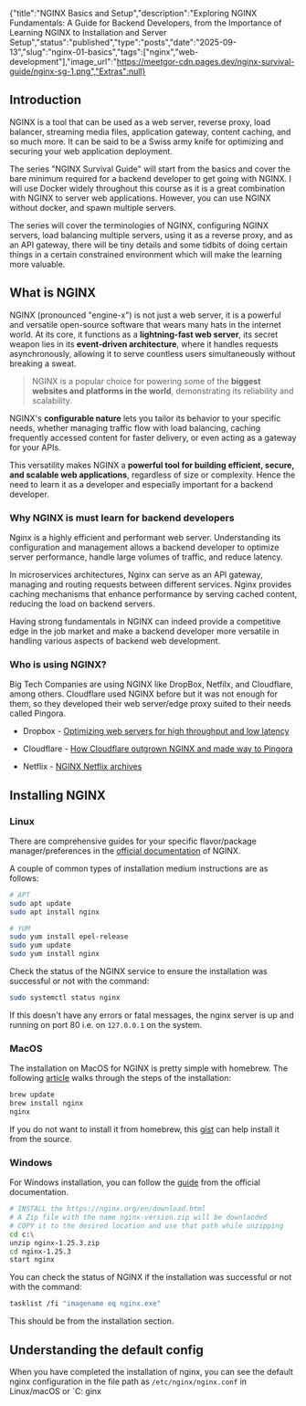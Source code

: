 {"title":"NGINX Basics and Setup","description":"Exploring NGINX Fundamentals: A Guide for Backend Developers, from the Importance of Learning NGINX to Installation and Server Setup","status":"published","type":"posts","date":"2025-09-13","slug":"nginx-01-basics","tags":["nginx","web-development"],"image_url":"https://meetgor-cdn.pages.dev/nginx-survival-guide/nginx-sg-1.png","Extras":null}



## Introduction

NGINX is a tool that can be used as a web server, reverse proxy, load balancer, streaming media files, application gateway, content caching, and so much more. It can be said to be a Swiss army knife for optimizing and securing your web application deployment.

The series "NGINX Survival Guide" will start from the basics and cover the bare minimum required for a backend developer to get going with NGINX. I will use Docker widely throughout this course as it is a great combination with NGINX to server web applications. However, you can use NGINX without docker, and spawn multiple servers.

The series will cover the terminologies of NGINX, configuring NGINX servers, load balancing multiple servers, using it as a reverse proxy, and as an API gateway, there will be tiny details and some tidbits of doing certain things in a certain constrained environment which will make the learning more valuable.

## What is NGINX

NGINX (pronounced "engine-x") is not just a web server, it is a powerful and versatile open-source software that wears many hats in the internet world. At its core, it functions as a **lightning-fast web server**, its secret weapon lies in its **event-driven architecture**, where it handles requests asynchronously, allowing it to serve countless users simultaneously without breaking a sweat.

> NGINX is a popular choice for powering some of the **biggest websites and platforms in the world**, demonstrating its reliability and scalability.

NGINX's **configurable nature** lets you tailor its behavior to your specific needs, whether managing traffic flow with load balancing, caching frequently accessed content for faster delivery, or even acting as a gateway for your APIs.

This versatility makes NGINX a **powerful tool for building efficient, secure, and scalable web applications**, regardless of size or complexity. Hence the need to learn it as a developer and especially important for a backend developer.

### Why NGINX is must learn for backend developers

Nginx is a highly efficient and performant web server. Understanding its configuration and management allows a backend developer to optimize server performance, handle large volumes of traffic, and reduce latency.

In microservices architectures, Nginx can serve as an API gateway, managing and routing requests between different services. Nginx provides caching mechanisms that enhance performance by serving cached content, reducing the load on backend servers.

Having strong fundamentals in NGINX can indeed provide a competitive edge in the job market and make a backend developer more versatile in handling various aspects of backend web development.

### Who is using NGINX?

Big Tech Companies are using NGINX like DropBox, Netfilx, and Cloudflare, among others. Cloudflare used NGINX before but it was not enough for them, so they developed their web server/edge proxy suited to their needs called Pingora.

* Dropbox - [Optimizing web servers for high throughput and low latency](https://dropbox.tech/infrastructure/optimizing-web-servers-for-high-throughput-and-low-latency)

* Cloudflare - [How Cloudflare outgrown NGINX and made way to Pingora](https://blog.cloudflare.com/how-we-built-pingora-the-proxy-that-connects-cloudflare-to-the-internet/)

* Netflix - [NGINX Netflix archives](https://www.nginx.com/blog/tag/netflix/)


## Installing NGINX

### Linux

There are comprehensive guides for your specific flavor/package manager/preferences in the [official documentation](https://docs.nginx.com/nginx/admin-guide/installing-nginx/installing-nginx-open-source/) of NGINX.

A couple of common types of installation medium instructions are as follows:

```bash
# APT
sudo apt update
sudo apt install nginx

# YUM
sudo yum install epel-release
sudo yum update
sudo yum install nginx
```

Check the status of the NGINX service to ensure the installation was successful or not with the command:

```bash
sudo systemctl status nginx
```

If this doesn't have any errors or fatal messages, the nginx server is up and running on port 80 i.e. on `127.0.0.1` on the system.

### MacOS

The installation on MacOS for NGINX is pretty simple with homebrew. The following [article](https://dev.to/arjavdave/installing-nginx-on-mac-46ac) walks through the steps of the installation:

```bash
brew update
brew install nginx
nginx
```

If you do not want to install it from homebrew, this [gist](https://gist.github.com/beatfactor/a093e872824f770a2a0174345cacf171) can help install it from the source.

### Windows

For Windows installation, you can follow the [guide](https://nginx.org/en/docs/windows.html) from the official documentation.

```bash
# INSTALL the https://nginx.org/en/download.html
# A Zip file with the name nginx-version.zip will be downlaoded
# COPY it to the desired location and use that path while unzipping
cd c:\
unzip nginx-1.25.3.zip
cd nginx-1.25.3
start nginx
```

You can check the status of NGINX if the installation was successful or not with the command:

```bash
tasklist /fi "imagename eq nginx.exe"
```

This should be from the installation section.

## Understanding the default config

When you have completed the installation of nginx, you can see the default nginx configuration in the file path as `/etc/nginx/nginx.conf` in Linux/macOS or `C:
ginx

